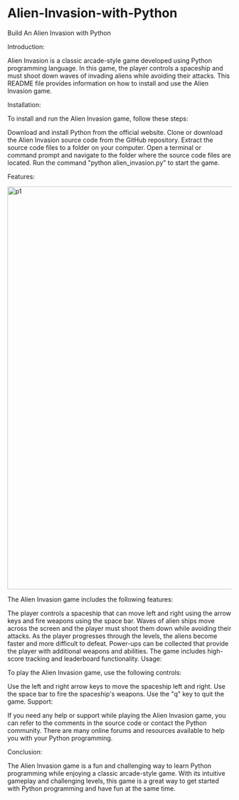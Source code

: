 # Alien-Invasion-with-Python
Build An Alien Invasion with Python


Introduction:

Alien Invasion is a classic arcade-style game developed using Python programming language.
In this game, the player controls a spaceship and must shoot down waves of invading aliens
while avoiding their attacks. This README file provides information on how to install and
use the Alien Invasion game.

Installation:

To install and run the Alien Invasion game, follow these steps:

Download and install Python from the official website.
Clone or download the Alien Invasion source code from the GitHub repository.
Extract the source code files to a folder on your computer.
Open a terminal or command prompt and navigate to the folder where the source code files are located.
Run the command "python alien_invasion.py" to start the game.

Features:

<img width="903" alt="p1" src="https://user-images.githubusercontent.com/114663508/233238022-1fd31afd-c7be-410b-9961-2b3421f14e47.png">

The Alien Invasion game includes the following features:

The player controls a spaceship that can move left and right using the arrow keys and fire weapons using the space bar.
Waves of alien ships move across the screen and the player must shoot them down while avoiding their attacks.
As the player progresses through the levels, the aliens become faster and more difficult to defeat.
Power-ups can be collected that provide the player with additional weapons and abilities.
The game includes high-score tracking and leaderboard functionality.
Usage:

To play the Alien Invasion game, use the following controls:

Use the left and right arrow keys to move the spaceship left and right.
Use the space bar to fire the spaceship's weapons.
Use the "q" key to quit the game.
Support:

If you need any help or support while playing the Alien Invasion game,
you can refer to the comments in the source code or contact the Python community.
There are many online forums and resources available to help you with your Python programming.

Conclusion:

The Alien Invasion game is a fun and challenging way to learn Python programming while
enjoying a classic arcade-style game. With its intuitive gameplay and challenging levels,
this game is a great way to get started with Python programming and have fun at the same time.
